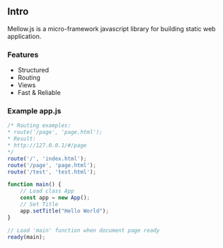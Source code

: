 ## Intro

Mellow.js is a micro-framework javascript library for building static web application.

### Features

- Structured
- Routing
- Views
- Fast & Reliable

### Example app.js
```js
/* Routing examples:
* route('/page', 'page.html');
* Result:
* http://127.0.0.1/#/page
*/
route('/', 'index.html');
route('/page', 'page.html');
route('/test', 'test.html');

function main() {
    // Load class App
    const app = new App();
    // Set Title
    app.setTitle("Hello World");
}

// Load 'main' function when document page ready
ready(main);
```
